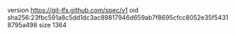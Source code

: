 version https://git-lfs.github.com/spec/v1
oid sha256:23fbc591a8c5dd1dc3ac89817946d659ab7f8695cfcc8052e35f54318795a498
size 1364

